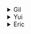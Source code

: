 <details><summary>Gil</summary>
<p>

</p>
</details>


<details><summary>Yui</summary>
<p>

</p>
</details>


<details><summary>Eric</summary>
<p>


## 10. KNN 알고리즘

## 11. 더 공부해야 할 것
